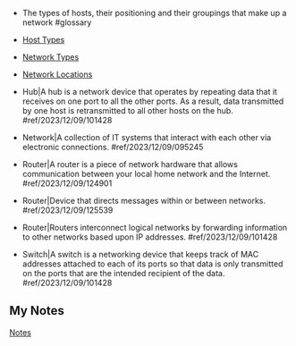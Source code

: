 - The types of hosts, their positioning and their groupings that make up a network #glossary

- [Host Types](network-nodes.md)
- [Network Types](network-types.md)
- [Network Locations](network-regions.md)
- Hub|A hub is a network device that operates by repeating data that it receives on one port to all the other ports. As a result, data transmitted by one host is retransmitted to all other hosts on the hub. #ref/2023/12/09/101428
- Network|A collection of IT systems that interact with each other via electronic connections. #ref/2023/12/09/095245
- Router|A router is a piece of network hardware that allows communication between your local home network and the Internet. #ref/2023/12/09/124901
- Router|Device that directs messages within or between networks. #ref/2023/12/09/125539
- Router|Routers interconnect logical networks by forwarding information to other networks based upon IP addresses. #ref/2023/12/09/101428
- Switch|A switch is a networking device that keeps track of MAC addresses attached to each of its ports so that data is only transmitted on the ports that are the intended recipient of the data. #ref/2023/12/09/101428
## My Notes
[Notes](mynotes/network-components-notes.md)
